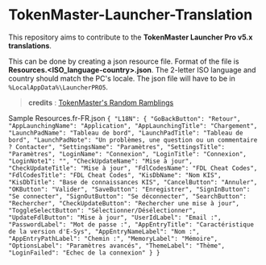 # TokenMaster-Launcher-Translation

This repository aims to contribute to the **TokenMaster Launcher Pro v5.x translations**.

This can be done by creating a json resource file. Format of the file is **Resources.<ISO_language-country>.json**. The 2-letter ISO language and country should match the PC's locale. 
The json file will have to be in `%LocalAppData%\LauncherPRO5`.
> **credits** : [TokenMaster's Random Ramblings](https://tokenmaster.blogspot.com)

Sample Resources.fr-FR.json
`{
  "L18N": {
    "GoBackButton": "Retour",
    "AppLaunchingName": "Application",
    "AppLaunchingTitle": "Chargement",
    "LaunchPadName": "Tableau de bord",
    "LaunchPadTitle": "Tableau de bord",
    "LaunchPadNote": "Un problèmes, une question ou un commentaire ? Contacter",
    "SettingsName": "Paramètres",
    "SettingsTitle": "Paramètres",
    "LoginName": "Connexion",
    "LoginTitle": "Connexion",
    "LoginNote1": "",
    "CheckUpdateName": "Mise à jour",
    "CheckUpdateTitle": "Mise à jour",
    "FdlCodesName": "FDL Cheat Codes",
    "FdlCodesTitle": "FDL Cheat Codes",
    "KisDbName": "Nom KIS",
    "KisDbTitle": "Base de connaissances KIS",
    "CancelButton": "Annuler",
    "OKButton": "Valider",
    "SaveButton": "Enregistrer",
    "SignInButton": "Se connecter",
    "SignOutButton": "Se déconnecter",
    "SearchButton": "Rechercher",
    "CheckUpdateButton": "Rechercher une mise à jour",
    "ToggleSelectButton": "Sélectionner/Désélectionner",
    "UpdateFdlButton": "Mise à jour",
    "UserIdLabel": "Email :",
    "PasswordLabel": "Mot de passe :",
    "AppEntryTitle": "Caractéristique de la version d'E-Sys",
    "AppEntryNameLabel": "Nom :",
    "AppEntryPathLabel": "Chemin :",
    "MemoryLabel": "Mémoire",
    "OptionsLabel": "Paramètres avancés",
    "ThemeLabel": "Thème",
    "LoginFailed": "Echec de la connexion"
  }
}`